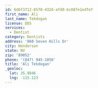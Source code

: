 ```yaml
---
id: 6d6f3712-85f0-432d-afd0-bc887e1edfef
first_name: Ali
last_name: Tekdogan
license: DDS
services:
  - Dentist
category: Dentists
address: '860 Seven Hills Dr'
city: Henderson
state: NV
zip: '89052'
phone: '(847) 945-1050'
title: 'Ali Tekdogan'
_geoloc:
  lat: 35.9846
  lng: -115.123
---
```

